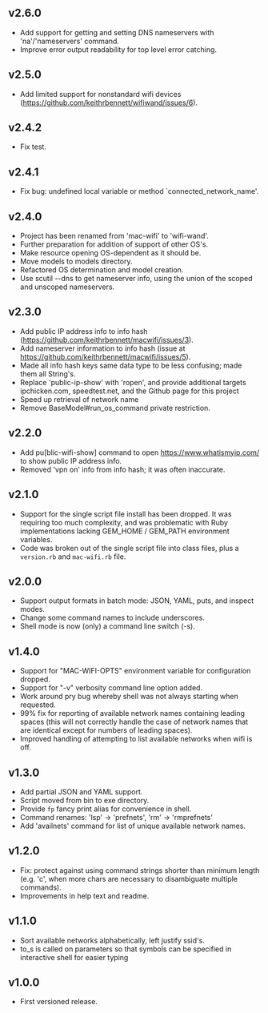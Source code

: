 ## v2.6.0

* Add support for getting and setting DNS nameservers with 'na'/'nameservers' command.
* Improve error output readability for top level error catching.


## v2.5.0

* Add limited support for nonstandard wifi devices (https://github.com/keithrbennett/wifiwand/issues/6).


## v2.4.2

* Fix test.


## v2.4.1

* Fix bug: undefined local variable or method `connected_network_name'.


## v2.4.0

* Project has been renamed from 'mac-wifi' to 'wifi-wand'.
* Further preparation for addition of support of other OS's.
* Make resource opening OS-dependent as it should be.
* Move models to models directory.
* Refactored OS determination and model creation.
* Use scutil --dns to get nameserver info, using the union of the scoped and unscoped nameservers.


## v2.3.0

* Add public IP address info to info hash (https://github.com/keithrbennett/macwifi/issues/3).
* Add nameserver information to info hash (issue at https://github.com/keithrbennett/macwifi/issues/5).
* Made all info hash keys same data type to be less confusing; made them all String's.
* Replace 'public-ip-show' with 'ropen', and provide additional targets ipchicken.com,
 speedtest.net, and the Github page for this project
* Speed up retrieval of network name
* Remove BaseModel#run_os_command private restriction.


## v2.2.0

* Add pu[blic-wifi-show] command to open https://www.whatismyip.com/ to show public IP address info.
* Removed 'vpn on' info from info hash; it was often inaccurate.


## v2.1.0

* Support for the single script file install has been dropped. It was requiring too much complexity,
and was problematic with Ruby implementations lacking GEM_HOME / GEM_PATH environment variables.
* Code was broken out of the single script file into class files, plus a `version.rb`
and `mac-wifi.rb` file.


## v2.0.0

* Support output formats in batch mode: JSON, YAML, puts, and inspect modes.
* Change some command names to include underscores.
* Shell mode is now (only) a command line switch (-s).


## v1.4.0

* Support for "MAC-WIFI-OPTS" environment variable for configuration dropped.
* Support for "-v" verbosity command line option added.
* Work around pry bug whereby shell was not always starting when requested.
* 99% fix for reporting of available network names containing leading spaces
  (this will not correctly handle the case of network names that are identical
  except for numbers of leading spaces).
* Improved handling of attempting to list available networks when wifi is off.


## v1.3.0

* Add partial JSON and YAML support.
* Script moved from bin to exe directory.
* Provide `fp` fancy print alias for convenience in shell.
* Command renames: 'lsp' -> 'prefnets', 'rm' -> 'rmprefnets'
* Add 'availnets' command for list of unique available network names.


## v1.2.0

* Fix: protect against using command strings shorter than minimum length
      (e.g. 'c', when more chars are necessary to disambiguate multiple commands).
* Improvements in help text and readme.


## v1.1.0

* Sort available networks alphabetically, left justify ssid's.
* to_s is called on parameters so that symbols can be specified in interactive shell for easier typing


## v1.0.0

* First versioned release.



